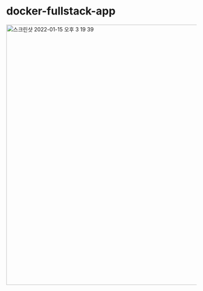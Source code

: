 # docker-fullstack-app

<img width="690" alt="스크린샷 2022-01-15 오후 3 19 39" src="https://user-images.githubusercontent.com/26623547/149611558-17de1957-3623-4f3a-b47a-5cbd5ddd740b.png">   
